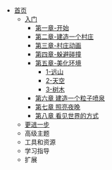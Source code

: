 * [首页](../../)
    * [入门](../)
        * [第一章-开始](../第一章-开始/)
        * [第二章-建造一个村庄](../第二章-建造一个村庄/)
        * [第三章-村庄动画](../第三章-村庄动画/)
        * [第四章-躲避碰撞](../第四章-躲避碰撞/)
        * [第五章-美化环境](./)
            * [1-远山](./1-远山)
            * [2-天空](./2-天空)
            * [3-树木](./3-树木)
        * [第六章 建造一个粒子喷泉](../第六章-建造一个粒子喷泉/)
        * [第七章 照亮夜晚](../第七章-照亮夜晚/)
        * [第八章 看见世界的方式](../第八章-看见世界的方式/)
    * [更进一步](../../更进一步/)
    * 高级主题
    * 工具和资源
    * 学习指导
    * 扩展